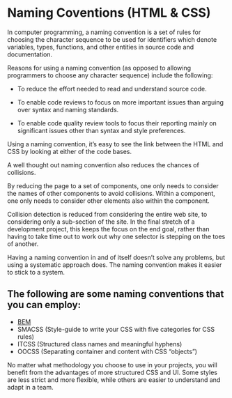 # Naming Coventions (HTML & CSS)

In computer programming, a naming convention is a set of rules for choosing the character sequence to be used for identifiers which denote variables, types, functions, and other entities in source code and documentation.

Reasons for using a naming convention (as opposed to allowing programmers to choose any character sequence) include the following:

- To reduce the effort needed to read and understand source code.

- To enable code reviews to focus on more important issues than arguing over syntax and naming standards.

- To enable code quality review tools to focus their reporting mainly on significant issues other than syntax and style preferences.

Using a naming convention, it’s easy to see the link between the HTML and CSS by looking at either of the code bases.

A well thought out naming convention also reduces the chances of collisions.

By reducing the page to a set of components, one only needs to consider the names of other components to avoid collisions. Within a component, one only needs to consider other elements also within the component.

Collision detection is reduced from considering the entire web site, to considering only a sub-section of the site. In the final stretch of a development project, this keeps the focus on the end goal, rather than having to take time out to work out why one selector is stepping on the toes of another.

Having a naming convention in and of itself doesn’t solve any problems, but using a systematic approach does. The naming convention makes it easier to stick to a system.

## The following are some naming conventions that you can employ:
- [BEM](bem.md)
- SMACSS (Style-guide to write your CSS with five categories for CSS rules)
- ITCSS (Structured class names and meaningful hyphens)
- OOCSS (Separating container and content with CSS “objects”)

No matter what methodology you choose to use in your projects, you will benefit from the advantages of more structured CSS and UI. Some styles are less strict and more flexible, while others are easier to understand and adapt in a team.






